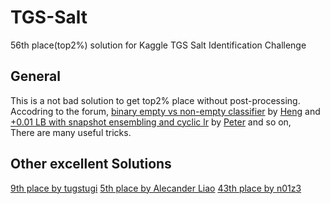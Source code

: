 # TGS-Salt
56th place(top2%) solution for Kaggle TGS Salt Identification Challenge

## General

This is a not bad solution to get top2% place without post-processing.  
Accodring to the forum, [binary empty vs non-empty classifier](https://www.kaggle.com/c/tgs-salt-identification-challenge/discussion/65933#latest-406444) by [Heng](https://www.kaggle.com/hengck23) and [+0.01 LB with snapshot ensembling and cyclic lr](https://www.kaggle.com/c/tgs-salt-identification-challenge/discussion/65347) by [Peter](https://www.kaggle.com/pestipeti) and so on,  
There are many useful tricks.

## Other excellent Solutions
[9th place by tugstugi](https://www.kaggle.com/c/tgs-salt-identification-challenge/discussion/69053#latest-406939)
[5th place by Alecander Liao](https://www.kaggle.com/c/tgs-salt-identification-challenge/discussion/69051)
[43th place by n01z3](https://www.kaggle.com/c/tgs-salt-identification-challenge/discussion/69039)

